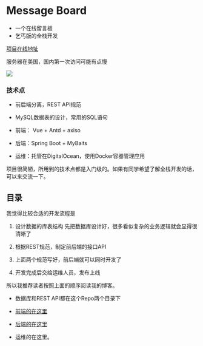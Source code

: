 # Message  Board
- 一个在线留言板
- 乞丐版的全栈开发

[项目在线地址](https://mb.bitfish.xyz/#/messages)

服务器在美国，国内第一次访问可能有点慢

[![](https://badge.juejin.im/entry/5c8f074ff265da680f7306f9/likes.svg?style=flat)](https://juejin.im/post/5c8ef5d4f265da68141661b1)

### 技术点
- 前后端分离，REST API规范
- MySQL数据表的设计，常用的SQL语句

- 前端： Vue + Antd + axiso
- 后端：Spring Boot + MyBaits
- 运维：托管在DigitalOcean，使用Docker容器管理应用

项目很简陋，所用到的技术点都是入门级的。如果有同学希望了解全栈开发的话，可以来交流一下。

## 目录
我觉得比较合适的开发流程是
1. 设计数据的库表结构
  先把数据库设计好，很多看似复杂的业务逻辑就会显得很清晰了

2. 根据REST规范，制定前后端的接口API
  
3. 上面两个规范写好，前后端就可以同时开发了

4. 开发完成后交给运维人员，发布上线

所以我推荐读者按照上面的顺序阅读我的博客。

- 数据库和REST API都在这个Repo两个目录下

- [前端的在这里](https://github.com/fish56/MessageBoardVue)

- [后端的在这里](https://github.com/fish56/MessageBoardJava)

- 运维的在这里。
